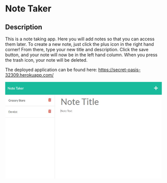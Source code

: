 # Note Taker

## Description

This is a note taking app. Here you will add notes so that you can access them later. To create a new note, just click the plus icon in the right hand corner! From there, type your new title and description. Click the save button, and your note will now be in the left hand column. When you press the trash icon, your note will be deleted.

The deployed application can be found here: https://secret-oasis-32309.herokuapp.com/

![Image of deploted application](./public/assets/images/note-taker.JPG)